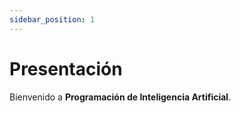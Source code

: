 ```yaml
---
sidebar_position: 1
---
```


# Presentación

Bienvenido a **Programación de Inteligencia Artificial**.